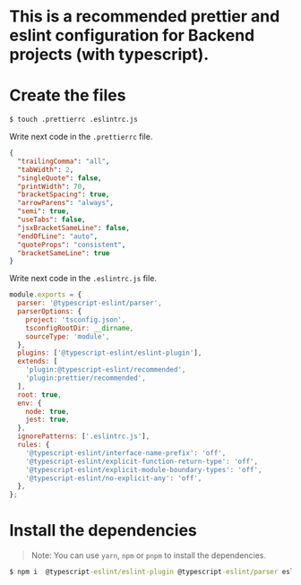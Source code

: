 # This is a recommended prettier and eslint configuration for Backend projects (with typescript).

# Create the files
```cmd
$ touch .prettierrc .eslintrc.js
```
Write next code in the `.prettierrc` file.

```json
{
  "trailingComma": "all",
  "tabWidth": 2,
  "singleQuote": false,
  "printWidth": 70,
  "bracketSpacing": true,
  "arrowParens": "always",
  "semi": true,
  "useTabs": false,
  "jsxBracketSameLine": false,
  "endOfLine": "auto",
  "quoteProps": "consistent",
  "bracketSameLine": true
}
```

Write next code in the `.eslintrc.js` file.
```js
module.exports = {
  parser: '@typescript-eslint/parser',
  parserOptions: {
    project: 'tsconfig.json',
    tsconfigRootDir: __dirname,
    sourceType: 'module',
  },
  plugins: ['@typescript-eslint/eslint-plugin'],
  extends: [
    'plugin:@typescript-eslint/recommended',
    'plugin:prettier/recommended',
  ],
  root: true,
  env: {
    node: true,
    jest: true,
  },
  ignorePatterns: ['.eslintrc.js'],
  rules: {
    '@typescript-eslint/interface-name-prefix': 'off',
    '@typescript-eslint/explicit-function-return-type': 'off',
    '@typescript-eslint/explicit-module-boundary-types': 'off',
    '@typescript-eslint/no-explicit-any': 'off',
  },
};

```

# Install the dependencies

> Note: You can use `yarn`, `npm` or `pnpm` to install the dependencies.

```cmd
$ npm i  @typescript-eslint/eslint-plugin @typescript-eslint/parser eslint eslint-config-airbnb-base eslint-config-prettier eslint-plugin-prettier prettier -D
```